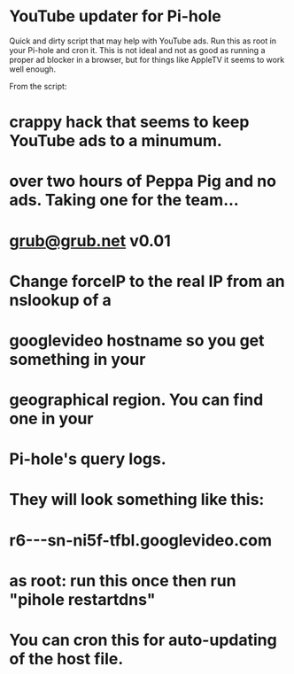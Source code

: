 # YouTube updater for Pi-hole

Quick and dirty script that may help with YouTube ads. Run this as root in your Pi-hole and cron it.
This is not ideal and not as good as running a proper ad blocker in a browser, but for things like AppleTV it seems to work well enough.

From the script:
# crappy hack that seems to keep YouTube ads to a minumum.
# over two hours of Peppa Pig and no ads. Taking one for the team...
# grub@grub.net v0.01

# Change forceIP to the real IP from an nslookup of a 
# googlevideo hostname so you get something in your 
# geographical region. You can find one in your
# Pi-hole's query logs.
# They will look something like this:
#     r6---sn-ni5f-tfbl.googlevideo.com

# as root: run this once then run "pihole restartdns"
# You can cron this for auto-updating of the host file.
